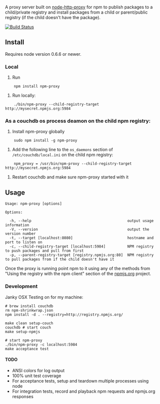 A proxy server built on
[node-http-proxy](https://github.com/nodejitsu/node-http-proxy) for
npm to publish packages to a child/private registry and install
packages from a child or parent/public registry (if the child doesn't
have the package).

[![Build Status](https://secure.travis-ci.org/g-k/npm-proxy.png)](http://travis-ci.org/g-k/npm-proxy)

## Install

Requires node version 0.6.6 or newer.

### Local

1. Run

```
    npm install npm-proxy
```

1. Run locally:

```
	./bin/npm-proxy --child-registry-target http://mysecret.npmjs.org:5984
```

### As a couchdb os process deamon on the child npm registry:

1. Install npm-proxy globally

```
    sudo npm install -g npm-proxy
```

1. Add the following line to the `os_daemons` section of
`/etc/couchdb/local.ini` on the child npm registry:

```
    npm_proxy = /usr/bin/npm-proxy --child-registry-target http://mysecret.npmjs.org:5984
```

1. Restart couchdb and make sure npm-proxy started with it

## Usage

    Usage: npm-proxy [options]

    Options:

      -h, --help                                            output usage information
      -V, --version                                         output the version number
      -t, --target [localhost:8080]                         hostname and port to listen on
      -c, --child-registry-target [localhost:5984]          NPM registry to push packages and pull from first
      -p, --parent-registry-target [registry.npmjs.org:80]  NPM registry to pull packages from if the child doesn't have it

Once the proxy is running point npm to it using any of the methods
from "Using the registry with the npm client" section of the
[npmjs.org](http://github.com/isaacs/npmjs.org) project.


### Development

Janky OSX Testing on for my machine:

```
# brew install couchdb
rm npm-shrinkwrap.json
npm install -d . --registry=http://registry.npmjs.org/

make clean setup-couch
couchdb # start couch
make setup-npmjs

# start npm-proxy
./bin/npm-proxy -c localhost:5984
make acceptance test
```

#### TODO

* ANSI colors for log output
* 100% unit test coverage
* For acceptance tests, setup and teardown multiple processes using node
* For integration tests, record and playback npm requests and npmjs.org responses
